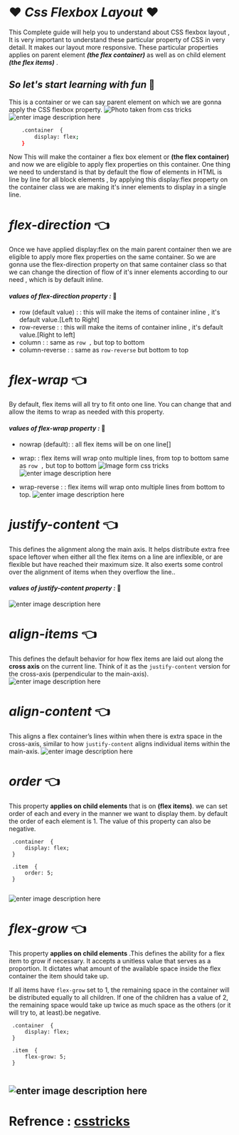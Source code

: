 #  :heart: *Css Flexbox Layout* :heart:
This Complete guide will help you  to understand about CSS flexbox layout ,
It is very important to understand these particular property of CSS in very detail. It makes our layout more responsive. These particular properties applies on parent element ***(the flex container)*** as well as on  child element ***(the flex items)*** .

## *So let's start learning with fun* :handshake:
This is a container or we can say parent element on which we are gonna apply the CSS flexbox property.
![Photo  taken from css tricks](https://css-tricks.com/wp-content/uploads/2018/10/01-container.svg)
![enter image description here](https://css-tricks.com/wp-content/uploads/2018/10/02-items.svg)
```bash
	.container  {  
		display: flex;  
	}
```
Now This will make the container a flex box element or   **(the flex container)** and now  we are eligible to apply flex properties on this container. One thing we need to understand is that by default the flow of elements in  HTML is line by line for all block elements , by applying this display:flex property on the container  class we are  making it's inner elements  to display in a single line.

# *flex-direction* 👈
Once we have applied display:flex on the main parent container then we are eligible to apply more flex properties on the same container. So we are gonna use  the flex-direction property on that same container class so that we can change the direction of flow of it's inner elements according to our need , which is by default inline.
#### *values of  flex-direction property :* :eyes:
- row (default value) :
   : this will make the items of container inline , it's default value.[Left to Right]
- row-reverse  :
  : this will make the items of container inline , it's default value.[Right to left]
- column :
	 : same as `row ,` but top to bottom
- column-reverse :
   :  same as `row-reverse` but bottom to top
   
   
#  *flex-wrap* 👈

By default, flex items will all try to fit onto one line. You can change that and allow the items to wrap as needed with this property.
#### *values of  flex-wrap property :* :eyes:
- nowrap (default): 
  : all flex items will be on one line[]
        
- wrap:
  :  flex items will wrap onto multiple lines, from top to bottom
	 same as `row ,` but top to bottom
	 ![Image form css tricks ](https://css-tricks.com/wp-content/uploads/2018/10/flex-wrap.svg)
	 ![enter image description here](https://encrypted-tbn0.gstatic.com/images?q=tbn:ANd9GcRSVK4DzyOJZowJ3_mg_c8Qm16KZG06hc8vFA&usqp=CAU)
- wrap-reverse :
   :  flex items will wrap onto multiple lines from bottom to top.
   ![enter image description here](https://www.tutorialspoint.com/flexbox/images/wrap_reverse.jpg)

#  *justify-content* 👈
This defines the alignment along the main axis. It helps distribute extra free space leftover when either all the flex items on a line are inflexible, or are flexible but have reached their maximum size. It also exerts some control over the alignment of items when they overflow the line..

#### *values of justify-content property :* :eyes:
![enter image description here](https://css-tricks.com/wp-content/uploads/2018/10/justify-content.svg)
#   *align-items* 👈
This defines the default behavior for how flex items are laid out along the **cross axis** on the current line. Think of it as the `justify-content` version for the cross-axis (perpendicular to the main-axis).
![enter image description here](https://css-tricks.com/wp-content/uploads/2018/10/align-items.svg)

   # *align-content* 👈
This aligns a flex container’s lines within when there is extra space in the cross-axis, similar to how `justify-content` aligns individual items within the main-axis.
![enter image description here](https://css-tricks.com/wp-content/uploads/2018/10/align-content.svg)
   # *order* 👈
   This property **applies on child elements** that is on  **(flex items)**.
   we can set order of each and every in the manner we want to display them.
   by default the order of each element is 1. The value of this property can also be negative.
   ```
	.container  {  
		display: flex;  
	}
```
   ```
	.item  {  
		order: 5;  
	}
	
```
![enter image description here](https://css-tricks.com/wp-content/uploads/2018/10/order.svg)
   # *flex-grow* 👈
 This property **applies on child elements** .This defines the ability for a flex item to grow if necessary. It accepts a unitless value that serves as a proportion. It dictates what amount of the available space inside the flex container the item should take up.

If all items have  `flex-grow`  set to 1, the remaining space in the container will be distributed equally to all children. If one of the children has a value of 2, the remaining space would take up twice as much space as the others (or it will try to, at least).be negative.
   ```
	.container  {  
		display: flex;  
	}
```
   ```
	.item  {  
		flex-grow: 5;  
	}
	
```
![enter image description here](https://css-tricks.com/wp-content/uploads/2018/10/flex-grow.svg)
------------------------------------------------------------
# Refrence : [csstricks](https://css-tricks.com/snippets/css/a-guide-to-flexbox/#order)

            
